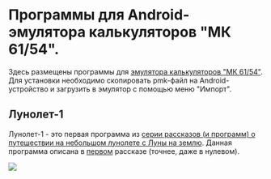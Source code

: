 # Программы для Android-эмулятора калькуляторов "МК 61/54".

Здесь размещены программы для 
<a href="https://play.google.com/store/apps/details?id=com.cax.pmk.ext&hl=ru">эмулятора калькуляторов "МК 61/54"</a>.
Для установки необходимо скопировать pmk-файл на Android-устройство и загрузить в эмулятор с помощью меню "Импорт".

## Лунолет-1

Лунолет-1 - это первая программа из <a href="http://slavav.ru/way_to_earth/">серии рассказов (и программ) о путешествии на небольшом лунолете с Луны на землю</a>. Данная программа описана в 
<a href="http://epizodsspace.no-ip.org/bibl/tm/1985/6/istinn-prav.html">первом</a> рассказе (точнее, даже в нулевом).


<a href="https://play.google.com/store/apps/details?id=com.cax.pmk.ext&hl=ru" alt="Download from Google Play">
  <img src="http://www.android.com/images/brand/android_app_on_play_large.png">
</a>


